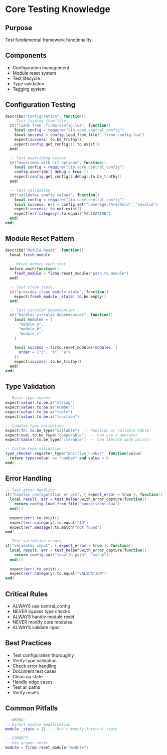 # Core Testing Knowledge

## Purpose
Test fundamental framework functionality.

## Components
- Configuration management
- Module reset system
- Test lifecycle
- Type validation
- Tagging system

## Configuration Testing
```lua
describe("Configuration", function()
  -- Test loading from file
  it("loads from .firmo-config.lua", function()
    local config = require("lib.core.central_config")
    local success = config.load_from_file(".firmo-config.lua")
    expect(success).to.be_truthy()
    expect(config.get_config()).to.exist()
  end)

  -- Test overriding values
  it("overrides with CLI options", function()
    local config = require("lib.core.central_config")
    config.override({ debug = true })
    expect(config.get_config().debug).to.be_truthy()
  end)

  -- Test validation
  it("validates config values", function()
    local config = require("lib.core.central_config")
    local success, err = config.set("coverage.threshold", "invalid")
    expect(success).to_not.exist()
    expect(err.category).to.equal("VALIDATION")
  end)
end)
```

## Module Reset Pattern
```lua
describe("Module Reset", function()
  local fresh_module
  
  -- Reset before each test
  before_each(function()
    fresh_module = firmo.reset_module("path.to.module")
  end)

  -- Test clean state
  it("provides clean module state", function()
    expect(fresh_module._state).to.be.empty()
  end)

  -- Test circular dependencies
  it("handles circular dependencies", function()
    local modules = {
      "module_a",
      "module_b",
      "module_c"
    }
    
    local success = firmo.reset_modules(modules, {
      order = {"c", "b", "a"}
    })
    expect(success).to.be_truthy()
  end)
end)
```

## Type Validation
```lua
-- Basic type checks
expect(value).to.be.a("string")
expect(value).to.be.a("number")
expect(value).to.be.a("table")
expect(value).to.be.a("function")

-- Complex type validation
expect(fn).to.be_type("callable")  -- Function or callable table
expect(num).to.be_type("comparable")  -- Can use < operator
expect(table).to.be_type("iterable")  -- Can iterate with pairs()

-- Custom type validation
type_checker.register_type("positive_number", function(value)
  return type(value) == "number" and value > 0
end)
```

## Error Handling
```lua
-- Test error handling
it("handles configuration errors", { expect_error = true }, function()
  local result, err = test_helper.with_error_capture(function()
    return config.load_from_file("nonexistent.lua")
  end)()
  
  expect(err).to.exist()
  expect(err.category).to.equal("IO")
  expect(err.message).to.match("not found")
end)

-- Test validation errors
it("validates input", { expect_error = true }, function()
  local result, err = test_helper.with_error_capture(function()
    return config.set("invalid.path", "value")
  end)()
  
  expect(err).to.exist()
  expect(err.category).to.equal("VALIDATION")
end)
```

## Critical Rules
- ALWAYS use central_config
- NEVER bypass type checks
- ALWAYS handle module reset
- NEVER modify core modules
- ALWAYS validate input

## Best Practices
- Test configuration thoroughly
- Verify type validation
- Check error handling
- Document test cases
- Clean up state
- Handle edge cases
- Test all paths
- Verify resets

## Common Pitfalls
```lua
-- WRONG:
-- Direct module modification
module._state = {}  -- Don't modify internal state

-- CORRECT:
-- Use proper reset
module = firmo.reset_module("module")
```